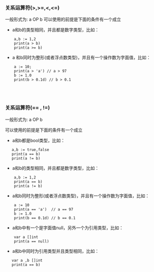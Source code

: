 ### **关系运算符(>,>=,<,<=)**
一般形式为: a OP b
可以使用的前提是下面的条件有一个成立

*  a和b的类型相同，并且都是数字类型，比如：
~~~
	a,b := 1,2
    print(a > b)
	print(a >= b)
~~~

* a 和b同时为整形(或者浮点数类型)，并且有一个操作数为字面值，比如：
~~~
	a := 10;
    print(a > 'a') // a > 97
    b := 1.0
    print(b > 0.1d) // b > 0.1
~~~   

<br/><br/>


### **关系运算符(== , !=)**

一般形式为: a OP b

可以使用的前提是下面的条件有一个成立
*  a和b都是bool类型，比如：
 ~~~
	a,b := true,false
    print(a == b)
	print(a != b)
~~~

*  a和b的类型相同，并且都是数字类型，比如：
~~~
	a,b := 1,2
    print(a == b)
	print(a != b)
~~~

* a和b同时为整形(或者浮点数类型)，并且有一个操作数为字面值，比如：
~~~
	a := 10
    print(a == 'a')  // a == 97
    b := 1.0
    print(b == 0.1d) // b == 0.1
~~~   
 
* a和b中有一个是字面值null，另外一个为引用类型，比如：
~~~
 	var a []int
    print(a == null)
~~~   

* a和b中同时为引用类型并且类型相同，比如：
 ~~~
 	var a ,b []int
 	print(a == b)
~~~   